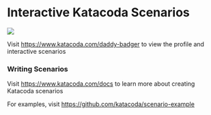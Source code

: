 # Interactive Katacoda Scenarios

[![](http://shields.katacoda.com/katacoda/daddy-badger/count.svg)](https://www.katacoda.com/daddy-badger "Get your profile on Katacoda.com")

Visit https://www.katacoda.com/daddy-badger to view the profile and interactive scenarios

### Writing Scenarios
Visit https://www.katacoda.com/docs to learn more about creating Katacoda scenarios

For examples, visit https://github.com/katacoda/scenario-example
